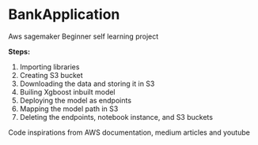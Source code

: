 # BankApplication
Aws sagemaker Beginner self learning project

**Steps:**
1. Importing libraries
2. Creating S3 bucket
3. Downloading the data and storing it in S3
4. Builing Xgboost inbuilt model
5. Deploying the model as endpoints 
6. Mapping the model path in S3
7. Deleting the endpoints, notebook instance, and S3 buckets


Code inspirations from AWS documentation, medium articles and youtube
